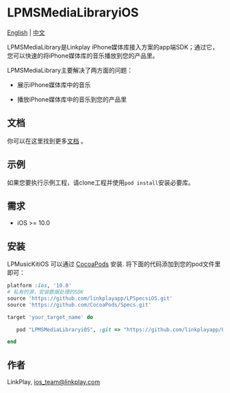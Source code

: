 # LPMSMediaLibraryiOS

[English](README.md) | [中文](README_zh.md)

LPMSMediaLibrary是Linkplay iPhone媒体库接入方案的app端SDK；通过它，您可以快速的将iPhone媒体库的音乐播放到您的产品里。

LPMSMediaLibrary主要解决了两方面的问题：

- 展示iPhone媒体库中的音乐

- 播放iPhone媒体库中的音乐到您的产品里

## 文档

你可以在这里找到更多[文档](https://linkplayapp.github.io/linkplay_sdk_doc/zh-hans/introduction.html) 。

## 示例

如果您要执行示例工程，请clone工程并使用`pod install`安装必要库。

## 需求

- iOS >= 10.0

## 安装

LPMusicKitiOS 可以通过 [CocoaPods](https://cocoapods.org) 安装. 将下面的代码添加到您的pod文件里即可：

```ruby
platform :ios, '10.0'
# 私有的源，安装数据处理的SDK
source 'https://github.com/linkplayapp/LPSpecsiOS.git'
source 'https://github.com/CocoaPods/Specs.git'

target 'your_target_name' do

   pod "LPMSMediaLibraryiOS", :git => "https://github.com/linkplayapp/LPMSMediaLibraryiOS.git"

end
```

## 作者

LinkPlay, ios_team@linkplay.com
